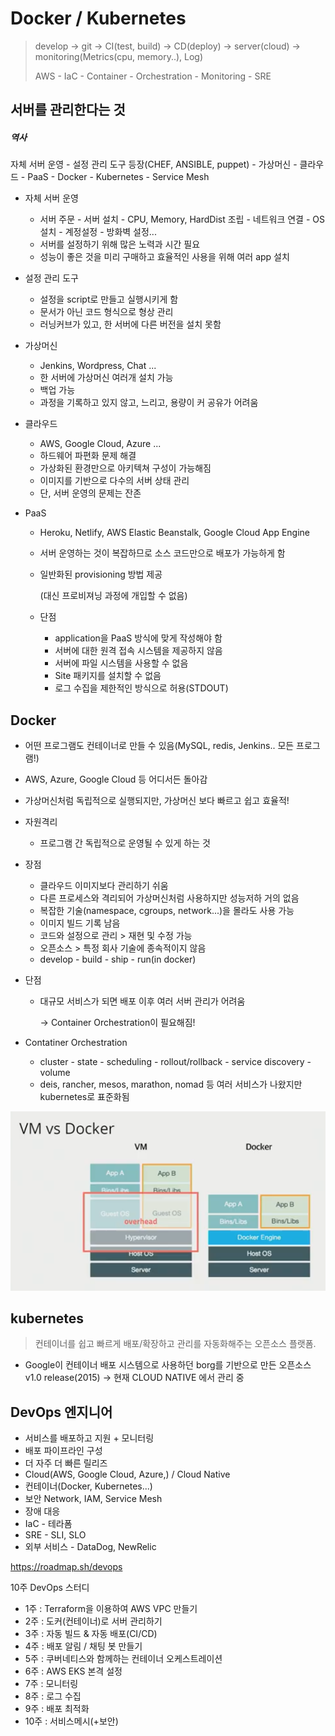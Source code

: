 # Docker / Kubernetes

> develop -> git -> CI(test, build) -> CD(deploy) -> server(cloud) -> monitoring(Metrics(cpu, memory..), Log)
>
> AWS - IaC - Container - Orchestration - Monitoring - SRE



## 서버를 관리한다는 것

##### 역사

자체 서버 운영 - 설정 관리 도구 등장(CHEF, ANSIBLE, puppet) - 가상머신 - 클라우드 - PaaS - Docker - Kubernetes - Service Mesh

- 자체 서버 운영

  - 서버 주문 - 서버 설치 - CPU, Memory, HardDist 조립 - 네트워크 연결 - OS 설치 - 계정설정 - 방화벽 설정...
  - 서버를 설정하기 위해 많은 노력과 시간 필요
  - 성능이 좋은 것을 미리 구매하고 효율적인 사용을 위해 여러 app 설치

- 설정 관리 도구

  - 설정을 script로 만들고 실행시키게 함
  - 문서가 아닌 코드 형식으로 형상 관리
  - 러닝커브가 있고, 한 서버에 다른 버전을 설치 못함

- 가상머신

  - Jenkins, Wordpress, Chat ...
  - 한 서버에 가상머신 여러개 설치 가능
  - 백업 가능
  - 과정을 기록하고 있지 않고, 느리고, 용량이 커 공유가 어려움

- 클라우드

  - AWS, Google Cloud, Azure ...
  - 하드웨어 파편화 문제 해결
  - 가상화된 환경만으로 아키텍쳐 구성이 가능해짐
  - 이미지를 기반으로 다수의 서버 상태 관리
  - 단, 서버 운영의 문제는 잔존

- PaaS

  - Heroku, Netlify, AWS Elastic Beanstalk, Google Cloud App Engine

  - 서버 운영하는 것이 복잡하므로 소스 코드만으로 배포가 가능하게 함

  - 일반화된 provisioning 방법 제공

    (대신 프로비져닝 과정에 개입할 수 없음)

  - 단점

    - application을 PaaS 방식에 맞게 작성해야 함
    - 서버에 대한 원격 접속 시스템을 제공하지 않음
    - 서버에 파일 시스템을 사용할 수 없음
    - Site 패키지를 설치할 수 없음
    - 로그 수집을 제한적인 방식으로 허용(STDOUT)



## Docker

- 어떤 프로그램도 컨테이너로 만들 수 있음(MySQL, redis, Jenkins.. 모든 프로그램!)

- AWS, Azure, Google Cloud 등 어디서든 돌아감

- 가상머신처럼 독립적으로 실행되지만, 가상머신 보다 빠르고 쉽고 효율적!

- 자원격리

  - 프로그램 간 독립적으로 운영될 수 있게 하는 것

- 장점

  - 클라우드 이미지보다 관리하기 쉬움
  - 다른 프로세스와 격리되어 가상머신처럼 사용하지만 성능저하 거의 없음
  - 복잡한 기술(namespace, cgroups, network...)을 몰라도 사용 가능
  - 이미지 빌드 기록 남음
  - 코드와 설정으로 관리 > 재현 및 수정 가능
  - 오픈소스 > 특정 회사 기술에 종속적이지 않음
  - develop - build - ship - run(in docker)

- 단점

  - 대규모 서비스가 되면 배포 이후 여러 서버 관리가 어려움

    -> Container Orchestration이 필요해짐!

- Contatiner Orchestration

  - cluster - state - scheduling - rollout/rollback - service discovery - volume
  - deis, rancher, mesos, marathon, nomad 등 여러 서비스가 나왔지만 kubernetes로 표준화됨

![](docker.png)



## kubernetes

> 컨테이너를 쉽고 빠르게 배포/확장하고 관리를 자동화해주는 오픈소스 플랫폼. 

- Google이 컨테이너 배포 시스템으로 사용하던 borg를 기반으로 만든 오픈소스 v1.0 release(2015) -> 현재 CLOUD NATIVE 에서 관리 중





## DevOps 엔지니어

- 서비스를 배포하고 지원 + 모니터링
- 배포 파이프라인 구성
- 더 자주 더 빠른 릴리즈
- Cloud(AWS, Google Cloud, Azure,) / Cloud Native
- 컨테이너(Docker, Kubernetes...)
- 보안 Network, IAM, Service Mesh
- 장애 대응
- IaC - 테라폼
- SRE - SLI, SLO
- 외부 서비스 - DataDog, NewRelic

https://roadmap.sh/devops

10주 DevOps 스터디

- 1주 : Terraform을 이용하여 AWS VPC 만들기
- 2주 : 도커(컨테이너)로 서버 관리하기
- 3주 : 자동 빌드 & 자동 배포(CI/CD)
- 4주 : 배포 알림 / 채팅 봇 만들기
- 5주 : 쿠버네티스와 함께하는 컨테이너 오케스트레이션
- 6주 : AWS EKS 본격 설정
- 7주 : 모니터링
- 8주 : 로그 수집
- 9주 : 배포 최적화
- 10주 : 서비스메시(+보안)